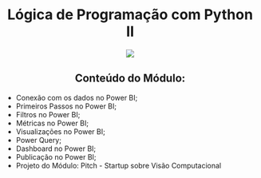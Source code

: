 <h1 align="center">Lógica de Programação com Python II</h1>
<p align="center">
  <img src="https://img.shields.io/static/v1?label=Status&message=FINALIZADO&color=blue&style=for-the-badge"/>
</p>
<h2 align="center">Conteúdo do Módulo:</h2>
<ul>
  <li>Conexão com os dados no Power BI;</li>
  <li>Primeiros Passos no Power BI;</li>
  <li>Filtros no Power BI;</li>
  <li>Métricas no Power BI;</li>
  <li>Visualizações no Power BI;</li>
  <li>Power Query;</li>
  <li>Dashboard no Power BI;</li>
  <li>Publicação no Power BI;</li>
  <li>Projeto do Módulo: Pitch - Startup sobre Visão Computacional</li>
</ul>
